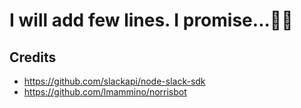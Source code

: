 # I will add few lines. I promise...🤞🏻

## Credits
- https://github.com/slackapi/node-slack-sdk
- https://github.com/lmammino/norrisbot
